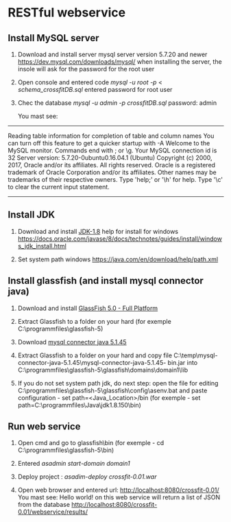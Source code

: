 # RESTful webservice

## Install MySQL server

1. Download and install server mysql server version 5.7.20 and newer <https://dev.mysql.com/downloads/mysql/>
   when installing the server, the insole will ask for the password for the root user
   
2. Open console and entered code _mysql_ _-u_ _root_ _-p_ < _schema_crossfitDB.sql_
   entered password for root user
   
3. Chec the database _mysql_ _-u_ _admin_ _-p_ _crossfitDB.sql_
   password: admin
   
   You mast see: 
____________________________________________________________________________________
  Reading table information for completion of table and column names
  You can turn off this feature to get a quicker startup with -A
  Welcome to the MySQL monitor.  Commands end with ; or \g.
  Your MySQL connection id is 32
  Server version: 5.7.20-0ubuntu0.16.04.1 (Ubuntu)
  Copyright (c) 2000, 2017, Oracle and/or its affiliates. All rights reserved.
  Oracle is a registered trademark of Oracle Corporation and/or its
  affiliates. Other names may be trademarks of their respective
  owners.
  Type 'help;' or '\h' for help. Type '\c' to clear the current input statement.
____________________________________________________________________________________

## Install JDK

1. Download and install [JDK-1.8](http://www.oracle.com/technetwork/java/javase/downloads/jdk8-downloads-2133151.html)
   help for install for windows <https://docs.oracle.com/javase/8/docs/technotes/guides/install/windows_jdk_install.html>
      
2. Set system path windows <https://java.com/en/download/help/path.xml>

## Install glassfish (and install mysql connector java)

1. Download and install [GlassFish 5.0 - Full Platform](https://javaee.github.io/glassfish/download)

2. Extract Glassfish to a folder on your hard  (for exemple C:\programmfiles\glassfish-5)

3. Download [mysql connector java 5.1.45](https://dev.mysql.com/downloads/connector/j/5.1.html)
   
4. Extract Glassfish to a folder on your hard and copy file C:\temp\mysql-connector-java-5.1.45\mysql-connector-java-5.1.45-     bin.jar    into   C:\programmfiles\glassfish-5\glassfish\domains\domain1\lib

5. If you do not set system path jdk, do next step: open the file for editing C:\programmfiles\glassfish-5\glassfish\config\asenv.bat  and paste configuration -  set path=<Java_Location>/bin    (for exemple - set path=C:\programmfiles\Java\jdk1.8.150\bin)

## Run web service

1. Open cmd and go to glassfish\bin (for exemple - cd C:\programmfiles\glassfish-5\bin)

2. Entered _asadmin_ _start_-_domain_ _domain1_

3. Deploy project : _asadim_-_deploy_ _crossfit-0.01.war_

4. Open web browser and entered url: <http://localhost:8080/crossfit-0.01/>
   You mast see: Hello world!
   on this web service will return a list of JSON from the database <http://localhost:8080/crossfit-0.01/webservice/results/>
